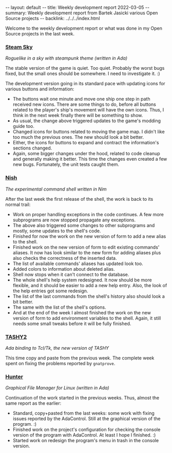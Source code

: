 -- layout: default
-- title: Weekly development report 2022-03-05
-- summary: Weekly development report from Bartek Jasicki various Open Source projects
-- backlink: ../../../index.html

Welcome to the weekly development report or what was done in my Open Source
projects in the last week.

### [Steam Sky](https://www.laeran.pl/repositories/steamsky)

*Roguelike in a sky with steampunk theme (written in Ada)*

The stable version of the game is quiet. Too quiet. Probably the worst bugs
fixed, but the small ones should be somewhere. I need to investigate it. :)

The development version going in its standard pace with updating icons for
various buttons and information:

* The buttons wait one minute and move one ship one step in path received new
  icons. There are some things to do, before all buttons related to the
  player's ship's movement will have the own icons. Thus, I think in the next
  week finally there will be something to show.
* As usual, the change above triggered updates to the game's modding guide too.
* Changed icons for buttons related to moving the game map. I didn't like too
  much the previous ones. The new should look a bit better.
* Either, the icons for buttons to expand and contract the information's
  sections changed.
* Again, some bigger changes under the hood, related to code cleanup and
  generally making it better. This time the changes even created a few new
  bugs. Fortunately, the unit tests caught them.

### [Nish](https://www.laeran.pl/repositories/nish)

*The experimental command shell written in Nim*

After the last week the first release of the shell, the work is back to its
normal trail:

* Work on proper handling exceptions in the code continues. A few more
  subprograms are now stopped propagate any exceptions.
* The above also triggered some changes to other subprograms and mostly,
  some updates to the shell's code.
* Finished for now the work on the new version of form to add a new alias to
  the shell.
* Finished work on the new version of form to edit existing commands' aliases.
  It now has look similar to the new form for adding aliases plus also checks
  the correctness of the inserted data.
* The list of available commands' aliases has updated look too.
* Added colors to information about deleted alias.
* Shell now stops when it can't connect to the database.
* The whole shell's help system redesigned. It now should be more flexible, and
  it should be easier to add a new help entry. Also, the look of the help
  entries got some redesign.
* The list of the last commands from the shell's history also should look a
  bit better.
* The same with the list of the shell's options.
* And at the end of the week I almost finished the work on the new version of
  form to add environment variables to the shell. Again, it still needs some
  small tweaks before it will be fully finished.

### [TASHY2](https://www.laeran.pl/repositories/tashy2)

*Ada binding to Tcl/Tk, the new version of TASHY*

This time copy and paste from the previous week. The complete week spent on fixing
the problems reported by `gnatprove`.

### [Hunter](https://www.laeran.pl/repositories/hunter)

*Graphical File Manager for Linux (written in Ada)*

Continuation of the work started in the previous weeks. Thus, almost the same
report as the earlier:

* Standard, copy+pasted from the last weeks: some work with fixing issues
  reported by the AdaControl. Still at the graphical version of the program. :)
* Finished work on the project's configuration for checking the console version
  of the program with AdaControl. At least I hope I finished. :)
* Started work on redesign the program's menu in trash in the console version.
